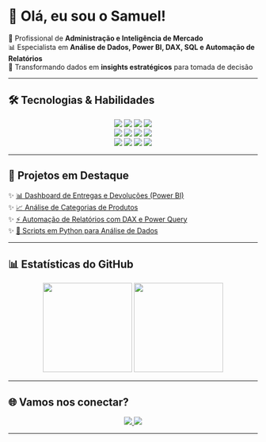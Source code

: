 
# 👋 Olá, eu sou o Samuel!  

💼 Profissional de **Administração e Inteligência de Mercado**  
📊 Especialista em **Análise de Dados, Power BI, DAX, SQL e Automação de Relatórios**  
🚀 Transformando dados em **insights estratégicos** para tomada de decisão  

---

## 🛠️ Tecnologias & Habilidades  

<p align="center">
  <!-- Linha 1 -->
  <img src="https://img.shields.io/badge/Power%20BI-FFD700?style=for-the-badge&logo=powerbi&logoColor=black" />
  <img src="https://img.shields.io/badge/Excel-217346?style=for-the-badge&logo=microsoft-excel&logoColor=white" />
  <img src="https://img.shields.io/badge/DAX-025E8C?style=for-the-badge&logo=power-bi&logoColor=white" />
  <img src="https://img.shields.io/badge/Power%20Query-217346?style=for-the-badge&logo=power-bi&logoColor=white" />
  <br/>
  <!-- Linha 2 -->
  <img src="https://img.shields.io/badge/SQL%20Server-CC2927?style=for-the-badge&logo=microsoftsqlserver&logoColor=white" />
  <img src="https://img.shields.io/badge/Python-3776AB?style=for-the-badge&logo=python&logoColor=white" />
  <img src="https://img.shields.io/badge/HTML5-E34F26?style=for-the-badge&logo=html5&logoColor=white" />
  <img src="https://img.shields.io/badge/CSS3-1572B6?style=for-the-badge&logo=css3&logoColor=white" />
  <br/>
  <!-- Linha 3 -->
  <img src="https://img.shields.io/badge/JavaScript-F7DF1E?style=for-the-badge&logo=javascript&logoColor=black" />
  <img src="https://img.shields.io/badge/PHP-777BB4?style=for-the-badge&logo=php&logoColor=white" />
  <img src="https://img.shields.io/badge/Go-00ADD8?style=for-the-badge&logo=go&logoColor=white" />
  <img src="https://img.shields.io/badge/R-276DC3?style=for-the-badge&logo=r&logoColor=white" />
</p>

---

## 📌 Projetos em Destaque  

✨ [📊 Dashboard de Entregas e Devoluções (Power BI)](link_do_repositorio)  
✨ [📈 Análise de Categorias de Produtos](link_do_repositorio)  
✨ [⚡ Automação de Relatórios com DAX e Power Query](link_do_repositorio)  
✨ [🐍 Scripts em Python para Análise de Dados](link_do_repositorio)  

---

## 📊 Estatísticas do GitHub  

<p align="center">
  <img src="https://github-readme-stats.vercel.app/api?username=avelinoforte&show_icons=true&theme=tokyonight" height="180em"/>
  <img src="https://github-readme-stats.vercel.app/api/top-langs/?username=avelinoforte&layout=compact&theme=tokyonight" height="180em"/>
</p>

---

## 🌐 Vamos nos conectar?  

<p align="center">
  <a href="https://www.linkedin.com/public-profile/settings">
    <img src="https://img.shields.io/badge/LinkedIn-0A66C2?style=for-the-badge&logo=linkedin&logoColor=white"/>
  </a>
  <a href="mailto:avelinofortebrgmail.com">
    <img src="https://img.shields.io/badge/Email-D14836?style=for-the-badge&logo=gmail&logoColor=white"/>
  </a>
</p>

---

